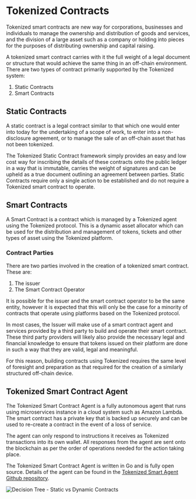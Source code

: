 # Tokenized Contracts

Tokenized smart contracts are new way for corporations, businesses and individuals to manage the ownership and distribution of goods and services, and the division of a large asset such as a company or holding into pieces for the purposes of distributing ownership and capital raising.

A tokenized smart contract carries with it the full weight of a legal document or structure that would achieve the same thing in an off-chain environment.
There are two types of contract primarily supported by the Tokenized system:
1. Static Contracts
2. Smart Contracts

## Static Contracts

A static contract is a legal contract similar to that which one would enter into today for the undertaking of a scope of work, to enter into a non-disclosure agreement, or to manage the sale of an off-chain asset that has not been tokenized.

The Tokenized Static Contract framework simply provides an easy and low cost way for inscribing the details of these contracts onto the public ledger in a way that is immutable, carries the weight of signatures and can be upheld as a true document outlining an agreement between parties. Static Contracts require only a single action to be established and do not require a Tokenized smart contract to operate.

## Smart Contracts

A Smart Contract is a contract which is managed by a Tokenized agent using the Tokenized protocol. This is a dynamic asset allocator which can be used for the distribution and management of tokens, tickets and other types of asset using the Tokenized platform.

### Contract Parties

There are two parties involved in the creation of a tokenized smart contract. These are:

1. The issuer
2. The Smart Contract Operator

It is possible for the issuer and the smart contract operator to be the same entity, however it is expected that this will only be the case for a minority of contracts that operate using platforms based on the Tokenized protocol.

In most cases, the Issuer will make use of a smart contract agent and services provided by a third party to build and operate their smart contract. These third party providers will likely also provide the necessary legal and financial knowledge to ensure that tokens issued on their platform are done in such a way that they are valid, legal and meaningful.

For this reason, building contracts using Tokenized requires the same level of foresight and preparation as that required for the creation of a similarly structured off-chain device.

## Tokenized Smart Contract Agent

The Tokenized Smart Contract Agent is a fully autonomous agent that runs using microservices instance in a cloud system such as Amazon Lambda. The smart contract has a private key that is backed up securely and can be used to re-create a contract in the event of a loss of service.

The agent can only respond to instructions it receives as Tokenized transactions into its own wallet. All responses from the agent are sent onto the blockchain as per the order of operations needed for the action taking place.

The Tokenized Smart Contract Agent is written in Go and is fully open source. Details of the agent can be found in the [Tokenized Smart Agent Github repository](https://github.com/tokenized/specification).

<img src="https://raw.githubusercontent.com/tokenized/docs/master/images/contract-formation-decision-tree.svg?sanitize=true" alt="Decision Tree - Static vs Dynamic Contracts">
